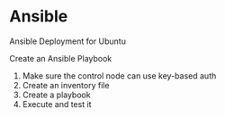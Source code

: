 # Ansible
Ansible Deployment for Ubuntu 

Create an Ansible Playbook 
  1. Make sure the control node can use key-based auth
  2. Create an inventory file 
  3. Create a playbook 
  4. Execute and test it 

